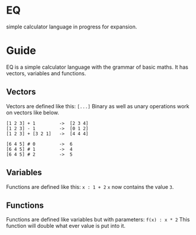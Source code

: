# EQ
simple calculator language in progress for expansion.

# Guide
EQ is a simple calculator language with the grammar of basic maths.
It has vectors, variables and functions.

## Vectors
Vectors are defined like this: `[...]`
Binary as well as unary operations work on vectors like below.
```
[1 2 3] + 1         ->  [2 3 4]
[1 2 3] - 1         ->  [0 1 2]
[1 2 3] + [3 2 1]   ->  [4 4 4]

[6 4 5] # 0         ->  6
[6 4 5] # 1         ->  4
[6 4 5] # 2         ->  5
```

## Variables
Functions are defined like this: `x : 1 + 2`
`x` now contains the value `3`.

## Functions
Functions are defined like variables but with parameters: `f(x) : x * 2`
This function will double what ever value is put into it.